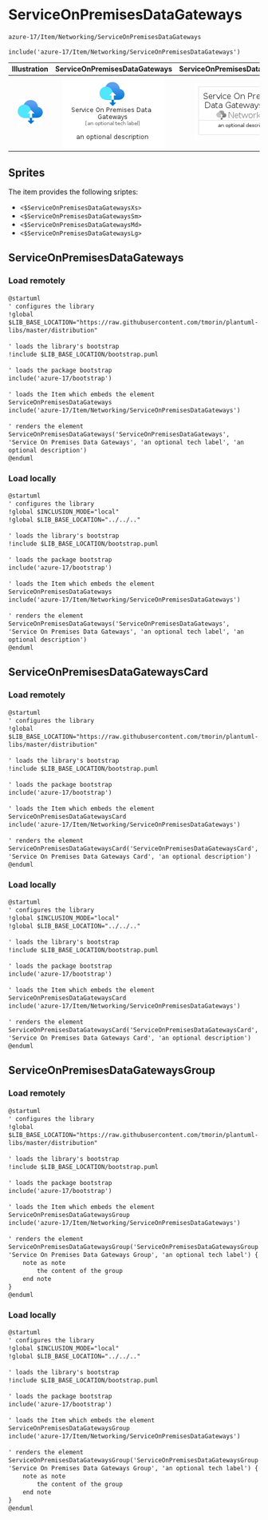 # ServiceOnPremisesDataGateways


```text
azure-17/Item/Networking/ServiceOnPremisesDataGateways
```

```text
include('azure-17/Item/Networking/ServiceOnPremisesDataGateways')
```



| Illustration | ServiceOnPremisesDataGateways | ServiceOnPremisesDataGatewaysCard | ServiceOnPremisesDataGatewaysGroup |
| :---: | :---: | :---: | :---: |
| ![illustration for Illustration](../../../azure-17/Item/Networking/ServiceOnPremisesDataGateways.png) | ![illustration for ServiceOnPremisesDataGateways](../../../azure-17/Item/Networking/ServiceOnPremisesDataGateways.Local.png) | ![illustration for ServiceOnPremisesDataGatewaysCard](../../../azure-17/Item/Networking/ServiceOnPremisesDataGatewaysCard.Local.png) | ![illustration for ServiceOnPremisesDataGatewaysGroup](../../../azure-17/Item/Networking/ServiceOnPremisesDataGatewaysGroup.Local.png) |



## Sprites
The item provides the following sriptes:

- `<$ServiceOnPremisesDataGatewaysXs>`
- `<$ServiceOnPremisesDataGatewaysSm>`
- `<$ServiceOnPremisesDataGatewaysMd>`
- `<$ServiceOnPremisesDataGatewaysLg>`





## ServiceOnPremisesDataGateways

### Load remotely
```plantuml
@startuml
' configures the library
!global $LIB_BASE_LOCATION="https://raw.githubusercontent.com/tmorin/plantuml-libs/master/distribution"

' loads the library's bootstrap
!include $LIB_BASE_LOCATION/bootstrap.puml

' loads the package bootstrap
include('azure-17/bootstrap')

' loads the Item which embeds the element ServiceOnPremisesDataGateways
include('azure-17/Item/Networking/ServiceOnPremisesDataGateways')

' renders the element
ServiceOnPremisesDataGateways('ServiceOnPremisesDataGateways', 'Service On Premises Data Gateways', 'an optional tech label', 'an optional description')
@enduml
```

### Load locally
```plantuml
@startuml
' configures the library
!global $INCLUSION_MODE="local"
!global $LIB_BASE_LOCATION="../../.."

' loads the library's bootstrap
!include $LIB_BASE_LOCATION/bootstrap.puml

' loads the package bootstrap
include('azure-17/bootstrap')

' loads the Item which embeds the element ServiceOnPremisesDataGateways
include('azure-17/Item/Networking/ServiceOnPremisesDataGateways')

' renders the element
ServiceOnPremisesDataGateways('ServiceOnPremisesDataGateways', 'Service On Premises Data Gateways', 'an optional tech label', 'an optional description')
@enduml
```

## ServiceOnPremisesDataGatewaysCard

### Load remotely
```plantuml
@startuml
' configures the library
!global $LIB_BASE_LOCATION="https://raw.githubusercontent.com/tmorin/plantuml-libs/master/distribution"

' loads the library's bootstrap
!include $LIB_BASE_LOCATION/bootstrap.puml

' loads the package bootstrap
include('azure-17/bootstrap')

' loads the Item which embeds the element ServiceOnPremisesDataGatewaysCard
include('azure-17/Item/Networking/ServiceOnPremisesDataGateways')

' renders the element
ServiceOnPremisesDataGatewaysCard('ServiceOnPremisesDataGatewaysCard', 'Service On Premises Data Gateways Card', 'an optional description')
@enduml
```

### Load locally
```plantuml
@startuml
' configures the library
!global $INCLUSION_MODE="local"
!global $LIB_BASE_LOCATION="../../.."

' loads the library's bootstrap
!include $LIB_BASE_LOCATION/bootstrap.puml

' loads the package bootstrap
include('azure-17/bootstrap')

' loads the Item which embeds the element ServiceOnPremisesDataGatewaysCard
include('azure-17/Item/Networking/ServiceOnPremisesDataGateways')

' renders the element
ServiceOnPremisesDataGatewaysCard('ServiceOnPremisesDataGatewaysCard', 'Service On Premises Data Gateways Card', 'an optional description')
@enduml
```

## ServiceOnPremisesDataGatewaysGroup

### Load remotely
```plantuml
@startuml
' configures the library
!global $LIB_BASE_LOCATION="https://raw.githubusercontent.com/tmorin/plantuml-libs/master/distribution"

' loads the library's bootstrap
!include $LIB_BASE_LOCATION/bootstrap.puml

' loads the package bootstrap
include('azure-17/bootstrap')

' loads the Item which embeds the element ServiceOnPremisesDataGatewaysGroup
include('azure-17/Item/Networking/ServiceOnPremisesDataGateways')

' renders the element
ServiceOnPremisesDataGatewaysGroup('ServiceOnPremisesDataGatewaysGroup', 'Service On Premises Data Gateways Group', 'an optional tech label') {
    note as note
        the content of the group
    end note
}
@enduml
```

### Load locally
```plantuml
@startuml
' configures the library
!global $INCLUSION_MODE="local"
!global $LIB_BASE_LOCATION="../../.."

' loads the library's bootstrap
!include $LIB_BASE_LOCATION/bootstrap.puml

' loads the package bootstrap
include('azure-17/bootstrap')

' loads the Item which embeds the element ServiceOnPremisesDataGatewaysGroup
include('azure-17/Item/Networking/ServiceOnPremisesDataGateways')

' renders the element
ServiceOnPremisesDataGatewaysGroup('ServiceOnPremisesDataGatewaysGroup', 'Service On Premises Data Gateways Group', 'an optional tech label') {
    note as note
        the content of the group
    end note
}
@enduml
```


